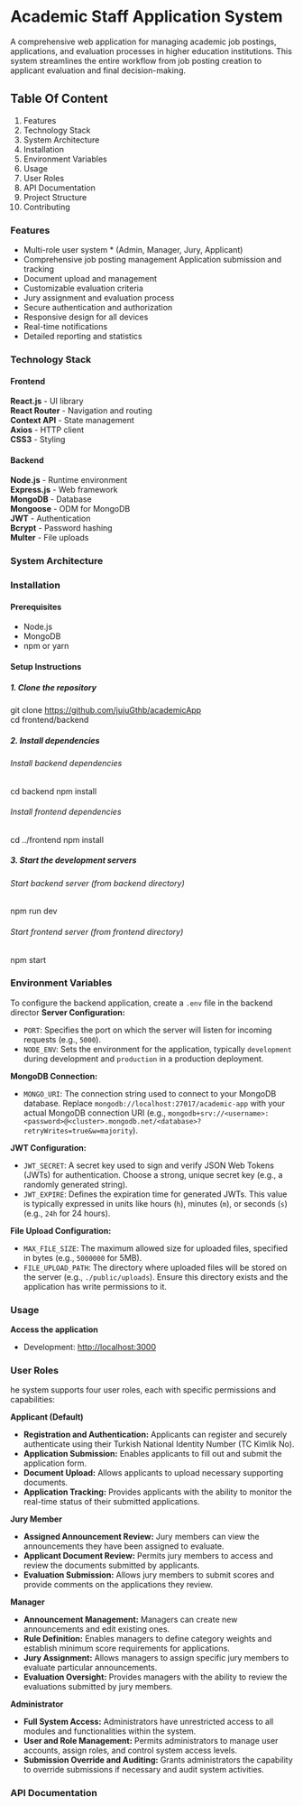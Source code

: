 # Academic Staff Application System
A comprehensive web application for managing academic job postings, applications, and evaluation processes in higher education institutions. This system streamlines the entire workflow from job posting creation to applicant evaluation and final decision-making.
## Table Of Content
1. Features
2. Technology Stack
3. System Architecture
4. Installation
5. Environment Variables
6. Usage
7. User Roles
8. API Documentation
9. Project Structure
10. Contributing
### Features
* Multi-role user system * (Admin, Manager, Jury, Applicant)
* Comprehensive job posting management 
   Application submission and tracking 
* Document upload and management 
* Customizable evaluation criteria 
* Jury assignment and evaluation process 
* Secure authentication and authorization 
* Responsive design for all devices 
* Real-time notifications 
* Detailed reporting and statistics 

### Technology Stack

#### Frontend
   **React.js** - UI library  
   **React Router** - Navigation and routing  
   **Context API** - State management  
   **Axios** - HTTP client  
   **CSS3** - Styling


#### Backend
   **Node.js** - Runtime environment  
   **Express.js** - Web framework  
   **MongoDB** - Database  
   **Mongoose** - ODM for MongoDB  
   **JWT** - Authentication  
   **Bcrypt** - Password hashing  
   **Multer** - File uploads  

### System Architecture

### Installation

#### Prerequisites
- Node.js
- MongoDB
- npm or yarn
#### Setup Instructions
##### 1. Clone the repository
git clone https://github.com/jujuGthb/academicApp  
cd frontend/backend
##### 2. Install dependencies
###### Install backend dependencies
cd backend
npm install

###### Install frontend dependencies
cd ../frontend
npm install

##### 3. Start the development servers
###### Start backend server (from backend directory)
npm run dev

###### Start frontend server (from frontend directory)
npm start

### Environment Variables
To configure the backend application, create a `.env` file in the backend director
**Server Configuration:**

* `PORT`: Specifies the port on which the server will listen for incoming requests (e.g., `5000`).
* `NODE_ENV`: Sets the environment for the application, typically `development` during development and `production` in a production deployment.

**MongoDB Connection:**

* `MONGO_URI`: The connection string used to connect to your MongoDB database. Replace `mongodb://localhost:27017/academic-app` with your actual MongoDB connection URI (e.g., `mongodb+srv://<username>:<password>@<cluster>.mongodb.net/<database>?retryWrites=true&w=majority`).

**JWT Configuration:**

* `JWT_SECRET`: A secret key used to sign and verify JSON Web Tokens (JWTs) for authentication. Choose a strong, unique secret key (e.g., a randomly generated string).
* `JWT_EXPIRE`: Defines the expiration time for generated JWTs. This value is typically expressed in units like hours (`h`), minutes (`m`), or seconds (`s`) (e.g., `24h` for 24 hours).

**File Upload Configuration:**

* `MAX_FILE_SIZE`: The maximum allowed size for uploaded files, specified in bytes (e.g., `5000000` for 5MB).
* `FILE_UPLOAD_PATH`: The directory where uploaded files will be stored on the server (e.g., `./public/uploads`). Ensure this directory exists and the application has write permissions to it.

### Usage
**Access the application**
- Development: [http://localhost:3000](http://localhost:3000)

### User Roles
he system supports four user roles, each with specific permissions and capabilities:

**Applicant (Default)**

* **Registration and Authentication:** Applicants can register and securely authenticate using their Turkish National Identity Number (TC Kimlik No).
* **Application Submission:** Enables applicants to fill out and submit the application form.
* **Document Upload:** Allows applicants to upload necessary supporting documents.
* **Application Tracking:** Provides applicants with the ability to monitor the real-time status of their submitted applications.

**Jury Member**

* **Assigned Announcement Review:** Jury members can view the announcements they have been assigned to evaluate.
* **Applicant Document Review:** Permits jury members to access and review the documents submitted by applicants.
* **Evaluation Submission:** Allows jury members to submit scores and provide comments on the applications they review.

**Manager**

* **Announcement Management:** Managers can create new announcements and edit existing ones.
* **Rule Definition:** Enables managers to define category weights and establish minimum score requirements for applications.
* **Jury Assignment:** Allows managers to assign specific jury members to evaluate particular announcements.
* **Evaluation Oversight:** Provides managers with the ability to review the evaluations submitted by jury members.

**Administrator**

* **Full System Access:** Administrators have unrestricted access to all modules and functionalities within the system.
* **User and Role Management:** Permits administrators to manage user accounts, assign roles, and control system access levels.
* **Submission Override and Auditing:** Grants administrators the capability to override submissions if necessary and audit system activities.

### API Documentation


